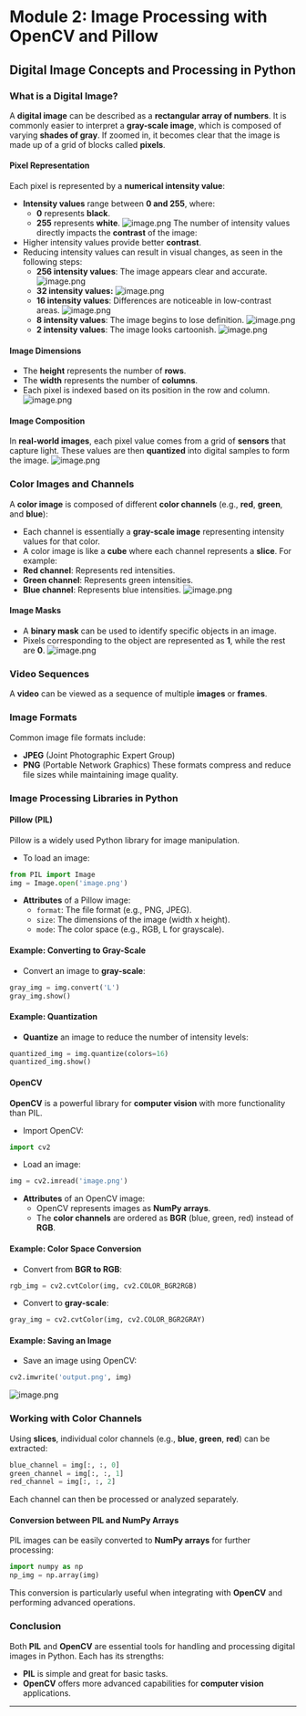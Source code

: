 

# Module 2: Image Processing with OpenCV and Pillow
## Digital Image Concepts and Processing in Python
### What is a Digital Image?
A **digital image** can be described as a **rectangular array of numbers**. It is commonly easier to interpret a **gray-scale image**, which is composed of varying **shades of gray**. If zoomed in, it becomes clear that the image is made up of a grid of blocks called **pixels**.
#### Pixel Representation
Each pixel is represented by a **numerical intensity value**:
- **Intensity values** range between **0 and 255**, where:
	- **0** represents **black**.
	- **255** represents **white**.
![image.png](https://prod-files-secure.s3.us-west-2.amazonaws.com/03e82b26-cccb-4906-bb56-adabcbdc0655/fa1bb4aa-313a-44c2-a7b3-7fa4a8432b08/image.png?X-Amz-Algorithm=AWS4-HMAC-SHA256&X-Amz-Content-Sha256=UNSIGNED-PAYLOAD&X-Amz-Credential=ASIAZI2LB4665USWZCPZ%2F20250205%2Fus-west-2%2Fs3%2Faws4_request&X-Amz-Date=20250205T071401Z&X-Amz-Expires=3600&X-Amz-Security-Token=IQoJb3JpZ2luX2VjECcaCXVzLXdlc3QtMiJGMEQCIEoIbLhur9ihVkrkbLC2MXf93YaozUldYKanY7uahN8YAiBFNlAlswJWI%2BRD4Gaggv5ZGdFEOTlyuBb6hU68Pif9FCr%2FAwhAEAAaDDYzNzQyMzE4MzgwNSIMp4Rsqihx2au6WczSKtwDg2MMU8L%2BNLeB9xuKSbf6xjMe84EIwxswYXvI9iDFVRGQ%2Fru5Kzzsc9NxiZi1iFsCUvxkm1IQutYWZBaDhK7OOanrvenSIGv0KPlTzyy6nYIYtBaMwYU3qgfVuPhKjXQ2uFkR2lNKCnCmK7f%2FipSOTFOhLej3U%2Fw76vOTi%2FmYfZSTQRQVOwffDeh%2FkHSX4AVOCaYANQHZuoOaG%2BGNpFH00j67MaO5AG1e1AcW2RGMVKk7W9EI5KOF4dMJK5wrjgUBvlQy1G9wI3lZi6Bol4dslyqfq%2BHrHWoI8bAmUXu9q9HGH7U5hCZ8zLRiGFk6q3PBltSgmPCrdSwJXnJO8iBqEaSanMI4RrjGOiXuGZ6kEgkpYlyHjOUJVheyV2O3NO81EmXYjhGgu2XQoAYl8xliOq9%2BPW8UQXsbXDHBEKIdRtyctfc%2FVodQn0axM4VrlWyClqrmr%2BnrlFbfOYwhXhY22o21RObxzyxoRru1CcCys4OhJPTwSA68Vt8A5a0pqh2t%2B4nrsLazw9GDdQ3GCbHQfoMENP4SwNTokdDkQQrm%2F1BLPTAVVq7cUsYYw%2FQZRLT5XaDeX6PiQU%2B5yBZvguN6Dd3lEEq%2FRd5zBhAulGD0URWuYv2ElVqXcbvXF3MwlZaMvQY6pgHFRAUl1vbGN9O%2Frpn8F%2F49Mx%2B1ZbCE5J%2F4xIA5jr1DIohQHakmCXrz34Ti7Kp14bFnXA3uQ6AMsV4%2FAqtuKu%2FObEHFB2IqnV%2FY%2BtcwZKxa5Fi4Dvx8bsaCbrx7QS0sK2KSR7ZeH2f2LCqte%2BdsZRrsdcWYs%2FfDJ6Ks4E%2BaYbHPg3N%2Bo%2FrKjhsLxAMQGdGoJ4wF7r%2B3kcVrrtYaM4ig%2B2r0VS2ir99%2B&X-Amz-Signature=9e67a1812ecdd4f6c6c6a7a010b160b12ae928fc2e844ce2f7e76be49df468ea&X-Amz-SignedHeaders=host&x-id=GetObject)
The number of intensity values directly impacts the **contrast** of the image:
- Higher intensity values provide better **contrast**.
- Reducing intensity values can result in visual changes, as seen in the following steps:
	- **256 intensity values**: The image appears clear and accurate.
![image.png](https://prod-files-secure.s3.us-west-2.amazonaws.com/03e82b26-cccb-4906-bb56-adabcbdc0655/0de7dfb4-99dc-4b87-8932-5165b3c3b775/image.png?X-Amz-Algorithm=AWS4-HMAC-SHA256&X-Amz-Content-Sha256=UNSIGNED-PAYLOAD&X-Amz-Credential=ASIAZI2LB4665FNNKHOY%2F20250205%2Fus-west-2%2Fs3%2Faws4_request&X-Amz-Date=20250205T071401Z&X-Amz-Expires=3600&X-Amz-Security-Token=IQoJb3JpZ2luX2VjECcaCXVzLXdlc3QtMiJIMEYCIQDSHL5AWG%2BFIW6tW%2Ft0O%2F8pDcRq6aMN3VixKAkv3JUqbAIhAJIDK3EmE7GMtPakM5pUmb0GFTsYyd%2BtGxe8YG6mfLURKv8DCEAQABoMNjM3NDIzMTgzODA1IgxTxKvB9tMW%2BQd%2BFEIq3ANe0n6pMAno%2BSVB%2BemKAnF3gH0qtYIE%2BKAG4BQA96%2BoOADPFSYtWeCt%2FgY6SJvrZSF8vBQFByqBKYZ5hu%2BlTGrcQgMiZ3JPpCjj3L7Z26u97AXH3%2FJfbcEPYiSjmSWkpa9sMcg1heQ7mR2%2BbAw%2B1KtXFbMSQqxJb4gXOeFQ0V8BgPCxBhAV6pJrOEfxMqUBUmjpOwjYnhKLoX%2Fn%2B5tYcPht5sTb18wjJiVCAkI9VD3RmBxkMbKB6CflOQMQYdTX3%2BStonBKBnxhvzHJ6raV0mO%2FGgmrixrhSF%2F4O6h9hmkAGa8BtTwJAp3fMpG2iaBMYVvOAjrCO77D1WntwtaGAZpyLszTHU77ceMHLBjASwUfA0bIVPgjWLRWCP9atWbB31tF1By21ReE6uXuDq0QvXSyj7v6ZJW1HU6iZH%2B1CpRkD1yvGOlnKmYQFoPxnaiHF4kbIaEDtN7v426vzO0BAJvGA9RYu%2FNw45h3Hm0aKlASJz9f2Ym4qX%2F84mAP6s7rFlbytDR%2FHKBSm9xMVQsv%2Ff60Yf47P1n3e6h4pjbknpOGGTyLT01Y29P%2FJC8mbuYJG%2Frx2Jmezc1tTjTOAUpYe0kgcXIzYDHWQTbWKl3bnskS6Vjz1wqE%2BliPY8YMMjCCloy9BjqkAVqucYNBPvZl5iKH0v5vBZoyiQCqeZ3AQFOor4FKB7wkHV0M0c57pFFcPts37%2BQpO31mxVObK1h5x1n6lakFn%2FL9vBOT0990hBDftvRDX0wOxD%2B7BJmcMqFQeTz%2Fhmawm9F%2FpSsdq2GvHFCxtZVaTpJpyF%2FlwHcBeFXqMlNvhkh7ofmMX1bioO9CchAih44vXgmNWTBF9XqckFVwmqUWrfNLtwb5&X-Amz-Signature=ae2bca5e5a96f444e18d5232f827f72bb57809b88021d46013a82e64782e8313&X-Amz-SignedHeaders=host&x-id=GetObject)
	- **32 intensity values:**
![image.png](https://prod-files-secure.s3.us-west-2.amazonaws.com/03e82b26-cccb-4906-bb56-adabcbdc0655/7eb81f08-b190-4c5a-ba2b-2a498a15b2c4/image.png?X-Amz-Algorithm=AWS4-HMAC-SHA256&X-Amz-Content-Sha256=UNSIGNED-PAYLOAD&X-Amz-Credential=ASIAZI2LB4665FNNKHOY%2F20250205%2Fus-west-2%2Fs3%2Faws4_request&X-Amz-Date=20250205T071401Z&X-Amz-Expires=3600&X-Amz-Security-Token=IQoJb3JpZ2luX2VjECcaCXVzLXdlc3QtMiJIMEYCIQDSHL5AWG%2BFIW6tW%2Ft0O%2F8pDcRq6aMN3VixKAkv3JUqbAIhAJIDK3EmE7GMtPakM5pUmb0GFTsYyd%2BtGxe8YG6mfLURKv8DCEAQABoMNjM3NDIzMTgzODA1IgxTxKvB9tMW%2BQd%2BFEIq3ANe0n6pMAno%2BSVB%2BemKAnF3gH0qtYIE%2BKAG4BQA96%2BoOADPFSYtWeCt%2FgY6SJvrZSF8vBQFByqBKYZ5hu%2BlTGrcQgMiZ3JPpCjj3L7Z26u97AXH3%2FJfbcEPYiSjmSWkpa9sMcg1heQ7mR2%2BbAw%2B1KtXFbMSQqxJb4gXOeFQ0V8BgPCxBhAV6pJrOEfxMqUBUmjpOwjYnhKLoX%2Fn%2B5tYcPht5sTb18wjJiVCAkI9VD3RmBxkMbKB6CflOQMQYdTX3%2BStonBKBnxhvzHJ6raV0mO%2FGgmrixrhSF%2F4O6h9hmkAGa8BtTwJAp3fMpG2iaBMYVvOAjrCO77D1WntwtaGAZpyLszTHU77ceMHLBjASwUfA0bIVPgjWLRWCP9atWbB31tF1By21ReE6uXuDq0QvXSyj7v6ZJW1HU6iZH%2B1CpRkD1yvGOlnKmYQFoPxnaiHF4kbIaEDtN7v426vzO0BAJvGA9RYu%2FNw45h3Hm0aKlASJz9f2Ym4qX%2F84mAP6s7rFlbytDR%2FHKBSm9xMVQsv%2Ff60Yf47P1n3e6h4pjbknpOGGTyLT01Y29P%2FJC8mbuYJG%2Frx2Jmezc1tTjTOAUpYe0kgcXIzYDHWQTbWKl3bnskS6Vjz1wqE%2BliPY8YMMjCCloy9BjqkAVqucYNBPvZl5iKH0v5vBZoyiQCqeZ3AQFOor4FKB7wkHV0M0c57pFFcPts37%2BQpO31mxVObK1h5x1n6lakFn%2FL9vBOT0990hBDftvRDX0wOxD%2B7BJmcMqFQeTz%2Fhmawm9F%2FpSsdq2GvHFCxtZVaTpJpyF%2FlwHcBeFXqMlNvhkh7ofmMX1bioO9CchAih44vXgmNWTBF9XqckFVwmqUWrfNLtwb5&X-Amz-Signature=60b7a8d042070d9205764eb04f9b53e5a225f587f501e6446183d7ca0ca7f5ba&X-Amz-SignedHeaders=host&x-id=GetObject)
	- **16 intensity values**: Differences are noticeable in low-contrast areas.
![image.png](https://prod-files-secure.s3.us-west-2.amazonaws.com/03e82b26-cccb-4906-bb56-adabcbdc0655/6bf56d44-9a14-4b7b-98c2-1f00b8630f0c/image.png?X-Amz-Algorithm=AWS4-HMAC-SHA256&X-Amz-Content-Sha256=UNSIGNED-PAYLOAD&X-Amz-Credential=ASIAZI2LB4665FNNKHOY%2F20250205%2Fus-west-2%2Fs3%2Faws4_request&X-Amz-Date=20250205T071401Z&X-Amz-Expires=3600&X-Amz-Security-Token=IQoJb3JpZ2luX2VjECcaCXVzLXdlc3QtMiJIMEYCIQDSHL5AWG%2BFIW6tW%2Ft0O%2F8pDcRq6aMN3VixKAkv3JUqbAIhAJIDK3EmE7GMtPakM5pUmb0GFTsYyd%2BtGxe8YG6mfLURKv8DCEAQABoMNjM3NDIzMTgzODA1IgxTxKvB9tMW%2BQd%2BFEIq3ANe0n6pMAno%2BSVB%2BemKAnF3gH0qtYIE%2BKAG4BQA96%2BoOADPFSYtWeCt%2FgY6SJvrZSF8vBQFByqBKYZ5hu%2BlTGrcQgMiZ3JPpCjj3L7Z26u97AXH3%2FJfbcEPYiSjmSWkpa9sMcg1heQ7mR2%2BbAw%2B1KtXFbMSQqxJb4gXOeFQ0V8BgPCxBhAV6pJrOEfxMqUBUmjpOwjYnhKLoX%2Fn%2B5tYcPht5sTb18wjJiVCAkI9VD3RmBxkMbKB6CflOQMQYdTX3%2BStonBKBnxhvzHJ6raV0mO%2FGgmrixrhSF%2F4O6h9hmkAGa8BtTwJAp3fMpG2iaBMYVvOAjrCO77D1WntwtaGAZpyLszTHU77ceMHLBjASwUfA0bIVPgjWLRWCP9atWbB31tF1By21ReE6uXuDq0QvXSyj7v6ZJW1HU6iZH%2B1CpRkD1yvGOlnKmYQFoPxnaiHF4kbIaEDtN7v426vzO0BAJvGA9RYu%2FNw45h3Hm0aKlASJz9f2Ym4qX%2F84mAP6s7rFlbytDR%2FHKBSm9xMVQsv%2Ff60Yf47P1n3e6h4pjbknpOGGTyLT01Y29P%2FJC8mbuYJG%2Frx2Jmezc1tTjTOAUpYe0kgcXIzYDHWQTbWKl3bnskS6Vjz1wqE%2BliPY8YMMjCCloy9BjqkAVqucYNBPvZl5iKH0v5vBZoyiQCqeZ3AQFOor4FKB7wkHV0M0c57pFFcPts37%2BQpO31mxVObK1h5x1n6lakFn%2FL9vBOT0990hBDftvRDX0wOxD%2B7BJmcMqFQeTz%2Fhmawm9F%2FpSsdq2GvHFCxtZVaTpJpyF%2FlwHcBeFXqMlNvhkh7ofmMX1bioO9CchAih44vXgmNWTBF9XqckFVwmqUWrfNLtwb5&X-Amz-Signature=e16850ce64db9322ac27bda2f222af6e84711d379b2a6f8ca543f05fe7df1888&X-Amz-SignedHeaders=host&x-id=GetObject)
	- **8 intensity values**: The image begins to lose definition.
![image.png](https://prod-files-secure.s3.us-west-2.amazonaws.com/03e82b26-cccb-4906-bb56-adabcbdc0655/cca05878-ca1a-43e0-8bec-1d146756f9ae/image.png?X-Amz-Algorithm=AWS4-HMAC-SHA256&X-Amz-Content-Sha256=UNSIGNED-PAYLOAD&X-Amz-Credential=ASIAZI2LB4665FNNKHOY%2F20250205%2Fus-west-2%2Fs3%2Faws4_request&X-Amz-Date=20250205T071401Z&X-Amz-Expires=3600&X-Amz-Security-Token=IQoJb3JpZ2luX2VjECcaCXVzLXdlc3QtMiJIMEYCIQDSHL5AWG%2BFIW6tW%2Ft0O%2F8pDcRq6aMN3VixKAkv3JUqbAIhAJIDK3EmE7GMtPakM5pUmb0GFTsYyd%2BtGxe8YG6mfLURKv8DCEAQABoMNjM3NDIzMTgzODA1IgxTxKvB9tMW%2BQd%2BFEIq3ANe0n6pMAno%2BSVB%2BemKAnF3gH0qtYIE%2BKAG4BQA96%2BoOADPFSYtWeCt%2FgY6SJvrZSF8vBQFByqBKYZ5hu%2BlTGrcQgMiZ3JPpCjj3L7Z26u97AXH3%2FJfbcEPYiSjmSWkpa9sMcg1heQ7mR2%2BbAw%2B1KtXFbMSQqxJb4gXOeFQ0V8BgPCxBhAV6pJrOEfxMqUBUmjpOwjYnhKLoX%2Fn%2B5tYcPht5sTb18wjJiVCAkI9VD3RmBxkMbKB6CflOQMQYdTX3%2BStonBKBnxhvzHJ6raV0mO%2FGgmrixrhSF%2F4O6h9hmkAGa8BtTwJAp3fMpG2iaBMYVvOAjrCO77D1WntwtaGAZpyLszTHU77ceMHLBjASwUfA0bIVPgjWLRWCP9atWbB31tF1By21ReE6uXuDq0QvXSyj7v6ZJW1HU6iZH%2B1CpRkD1yvGOlnKmYQFoPxnaiHF4kbIaEDtN7v426vzO0BAJvGA9RYu%2FNw45h3Hm0aKlASJz9f2Ym4qX%2F84mAP6s7rFlbytDR%2FHKBSm9xMVQsv%2Ff60Yf47P1n3e6h4pjbknpOGGTyLT01Y29P%2FJC8mbuYJG%2Frx2Jmezc1tTjTOAUpYe0kgcXIzYDHWQTbWKl3bnskS6Vjz1wqE%2BliPY8YMMjCCloy9BjqkAVqucYNBPvZl5iKH0v5vBZoyiQCqeZ3AQFOor4FKB7wkHV0M0c57pFFcPts37%2BQpO31mxVObK1h5x1n6lakFn%2FL9vBOT0990hBDftvRDX0wOxD%2B7BJmcMqFQeTz%2Fhmawm9F%2FpSsdq2GvHFCxtZVaTpJpyF%2FlwHcBeFXqMlNvhkh7ofmMX1bioO9CchAih44vXgmNWTBF9XqckFVwmqUWrfNLtwb5&X-Amz-Signature=51d638fc6fa0d79d3e2d7220737849083d8601e4af899fef7089d200f325ce87&X-Amz-SignedHeaders=host&x-id=GetObject)
	- **2 intensity values**: The image looks cartoonish.
![image.png](https://prod-files-secure.s3.us-west-2.amazonaws.com/03e82b26-cccb-4906-bb56-adabcbdc0655/12da64d7-6b97-44e0-bc2c-52b9c47ce212/image.png?X-Amz-Algorithm=AWS4-HMAC-SHA256&X-Amz-Content-Sha256=UNSIGNED-PAYLOAD&X-Amz-Credential=ASIAZI2LB4665FNNKHOY%2F20250205%2Fus-west-2%2Fs3%2Faws4_request&X-Amz-Date=20250205T071401Z&X-Amz-Expires=3600&X-Amz-Security-Token=IQoJb3JpZ2luX2VjECcaCXVzLXdlc3QtMiJIMEYCIQDSHL5AWG%2BFIW6tW%2Ft0O%2F8pDcRq6aMN3VixKAkv3JUqbAIhAJIDK3EmE7GMtPakM5pUmb0GFTsYyd%2BtGxe8YG6mfLURKv8DCEAQABoMNjM3NDIzMTgzODA1IgxTxKvB9tMW%2BQd%2BFEIq3ANe0n6pMAno%2BSVB%2BemKAnF3gH0qtYIE%2BKAG4BQA96%2BoOADPFSYtWeCt%2FgY6SJvrZSF8vBQFByqBKYZ5hu%2BlTGrcQgMiZ3JPpCjj3L7Z26u97AXH3%2FJfbcEPYiSjmSWkpa9sMcg1heQ7mR2%2BbAw%2B1KtXFbMSQqxJb4gXOeFQ0V8BgPCxBhAV6pJrOEfxMqUBUmjpOwjYnhKLoX%2Fn%2B5tYcPht5sTb18wjJiVCAkI9VD3RmBxkMbKB6CflOQMQYdTX3%2BStonBKBnxhvzHJ6raV0mO%2FGgmrixrhSF%2F4O6h9hmkAGa8BtTwJAp3fMpG2iaBMYVvOAjrCO77D1WntwtaGAZpyLszTHU77ceMHLBjASwUfA0bIVPgjWLRWCP9atWbB31tF1By21ReE6uXuDq0QvXSyj7v6ZJW1HU6iZH%2B1CpRkD1yvGOlnKmYQFoPxnaiHF4kbIaEDtN7v426vzO0BAJvGA9RYu%2FNw45h3Hm0aKlASJz9f2Ym4qX%2F84mAP6s7rFlbytDR%2FHKBSm9xMVQsv%2Ff60Yf47P1n3e6h4pjbknpOGGTyLT01Y29P%2FJC8mbuYJG%2Frx2Jmezc1tTjTOAUpYe0kgcXIzYDHWQTbWKl3bnskS6Vjz1wqE%2BliPY8YMMjCCloy9BjqkAVqucYNBPvZl5iKH0v5vBZoyiQCqeZ3AQFOor4FKB7wkHV0M0c57pFFcPts37%2BQpO31mxVObK1h5x1n6lakFn%2FL9vBOT0990hBDftvRDX0wOxD%2B7BJmcMqFQeTz%2Fhmawm9F%2FpSsdq2GvHFCxtZVaTpJpyF%2FlwHcBeFXqMlNvhkh7ofmMX1bioO9CchAih44vXgmNWTBF9XqckFVwmqUWrfNLtwb5&X-Amz-Signature=509a283a2e8b7ce5b0dd64c6596c8bd567d26073020b423f4202a09a3369ad03&X-Amz-SignedHeaders=host&x-id=GetObject)
#### Image Dimensions
- The **height** represents the number of **rows**.
- The **width** represents the number of **columns**.
- Each pixel is indexed based on its position in the row and column.
![image.png](https://prod-files-secure.s3.us-west-2.amazonaws.com/03e82b26-cccb-4906-bb56-adabcbdc0655/ff056335-e79e-4491-b508-30cd45b6c194/image.png?X-Amz-Algorithm=AWS4-HMAC-SHA256&X-Amz-Content-Sha256=UNSIGNED-PAYLOAD&X-Amz-Credential=ASIAZI2LB4665USWZCPZ%2F20250205%2Fus-west-2%2Fs3%2Faws4_request&X-Amz-Date=20250205T071401Z&X-Amz-Expires=3600&X-Amz-Security-Token=IQoJb3JpZ2luX2VjECcaCXVzLXdlc3QtMiJGMEQCIEoIbLhur9ihVkrkbLC2MXf93YaozUldYKanY7uahN8YAiBFNlAlswJWI%2BRD4Gaggv5ZGdFEOTlyuBb6hU68Pif9FCr%2FAwhAEAAaDDYzNzQyMzE4MzgwNSIMp4Rsqihx2au6WczSKtwDg2MMU8L%2BNLeB9xuKSbf6xjMe84EIwxswYXvI9iDFVRGQ%2Fru5Kzzsc9NxiZi1iFsCUvxkm1IQutYWZBaDhK7OOanrvenSIGv0KPlTzyy6nYIYtBaMwYU3qgfVuPhKjXQ2uFkR2lNKCnCmK7f%2FipSOTFOhLej3U%2Fw76vOTi%2FmYfZSTQRQVOwffDeh%2FkHSX4AVOCaYANQHZuoOaG%2BGNpFH00j67MaO5AG1e1AcW2RGMVKk7W9EI5KOF4dMJK5wrjgUBvlQy1G9wI3lZi6Bol4dslyqfq%2BHrHWoI8bAmUXu9q9HGH7U5hCZ8zLRiGFk6q3PBltSgmPCrdSwJXnJO8iBqEaSanMI4RrjGOiXuGZ6kEgkpYlyHjOUJVheyV2O3NO81EmXYjhGgu2XQoAYl8xliOq9%2BPW8UQXsbXDHBEKIdRtyctfc%2FVodQn0axM4VrlWyClqrmr%2BnrlFbfOYwhXhY22o21RObxzyxoRru1CcCys4OhJPTwSA68Vt8A5a0pqh2t%2B4nrsLazw9GDdQ3GCbHQfoMENP4SwNTokdDkQQrm%2F1BLPTAVVq7cUsYYw%2FQZRLT5XaDeX6PiQU%2B5yBZvguN6Dd3lEEq%2FRd5zBhAulGD0URWuYv2ElVqXcbvXF3MwlZaMvQY6pgHFRAUl1vbGN9O%2Frpn8F%2F49Mx%2B1ZbCE5J%2F4xIA5jr1DIohQHakmCXrz34Ti7Kp14bFnXA3uQ6AMsV4%2FAqtuKu%2FObEHFB2IqnV%2FY%2BtcwZKxa5Fi4Dvx8bsaCbrx7QS0sK2KSR7ZeH2f2LCqte%2BdsZRrsdcWYs%2FfDJ6Ks4E%2BaYbHPg3N%2Bo%2FrKjhsLxAMQGdGoJ4wF7r%2B3kcVrrtYaM4ig%2B2r0VS2ir99%2B&X-Amz-Signature=5bfafcf8886513025f0271751b819bc29433d0729244fbc078a3f8d9ad05eac3&X-Amz-SignedHeaders=host&x-id=GetObject)
#### Image Composition
In **real-world images**, each pixel value comes from a grid of **sensors** that capture light. These values are then **quantized** into digital samples to form the image.
![image.png](https://prod-files-secure.s3.us-west-2.amazonaws.com/03e82b26-cccb-4906-bb56-adabcbdc0655/0c721ea0-409b-4d32-b630-a00d6f170d18/image.png?X-Amz-Algorithm=AWS4-HMAC-SHA256&X-Amz-Content-Sha256=UNSIGNED-PAYLOAD&X-Amz-Credential=ASIAZI2LB4665USWZCPZ%2F20250205%2Fus-west-2%2Fs3%2Faws4_request&X-Amz-Date=20250205T071401Z&X-Amz-Expires=3600&X-Amz-Security-Token=IQoJb3JpZ2luX2VjECcaCXVzLXdlc3QtMiJGMEQCIEoIbLhur9ihVkrkbLC2MXf93YaozUldYKanY7uahN8YAiBFNlAlswJWI%2BRD4Gaggv5ZGdFEOTlyuBb6hU68Pif9FCr%2FAwhAEAAaDDYzNzQyMzE4MzgwNSIMp4Rsqihx2au6WczSKtwDg2MMU8L%2BNLeB9xuKSbf6xjMe84EIwxswYXvI9iDFVRGQ%2Fru5Kzzsc9NxiZi1iFsCUvxkm1IQutYWZBaDhK7OOanrvenSIGv0KPlTzyy6nYIYtBaMwYU3qgfVuPhKjXQ2uFkR2lNKCnCmK7f%2FipSOTFOhLej3U%2Fw76vOTi%2FmYfZSTQRQVOwffDeh%2FkHSX4AVOCaYANQHZuoOaG%2BGNpFH00j67MaO5AG1e1AcW2RGMVKk7W9EI5KOF4dMJK5wrjgUBvlQy1G9wI3lZi6Bol4dslyqfq%2BHrHWoI8bAmUXu9q9HGH7U5hCZ8zLRiGFk6q3PBltSgmPCrdSwJXnJO8iBqEaSanMI4RrjGOiXuGZ6kEgkpYlyHjOUJVheyV2O3NO81EmXYjhGgu2XQoAYl8xliOq9%2BPW8UQXsbXDHBEKIdRtyctfc%2FVodQn0axM4VrlWyClqrmr%2BnrlFbfOYwhXhY22o21RObxzyxoRru1CcCys4OhJPTwSA68Vt8A5a0pqh2t%2B4nrsLazw9GDdQ3GCbHQfoMENP4SwNTokdDkQQrm%2F1BLPTAVVq7cUsYYw%2FQZRLT5XaDeX6PiQU%2B5yBZvguN6Dd3lEEq%2FRd5zBhAulGD0URWuYv2ElVqXcbvXF3MwlZaMvQY6pgHFRAUl1vbGN9O%2Frpn8F%2F49Mx%2B1ZbCE5J%2F4xIA5jr1DIohQHakmCXrz34Ti7Kp14bFnXA3uQ6AMsV4%2FAqtuKu%2FObEHFB2IqnV%2FY%2BtcwZKxa5Fi4Dvx8bsaCbrx7QS0sK2KSR7ZeH2f2LCqte%2BdsZRrsdcWYs%2FfDJ6Ks4E%2BaYbHPg3N%2Bo%2FrKjhsLxAMQGdGoJ4wF7r%2B3kcVrrtYaM4ig%2B2r0VS2ir99%2B&X-Amz-Signature=0ce46fbd798e251fcc4a4d6514179177b332b494b4d561de2d34b4327578b327&X-Amz-SignedHeaders=host&x-id=GetObject)
### Color Images and Channels
A **color image** is composed of different **color channels** (e.g., **red**, **green**, and **blue**):
- Each channel is essentially a **gray-scale image** representing intensity values for that color.
- A color image is like a **cube** where each channel represents a **slice**.
For example:
- **Red channel**: Represents red intensities.
- **Green channel**: Represents green intensities.
- **Blue channel**: Represents blue intensities.
![image.png](https://prod-files-secure.s3.us-west-2.amazonaws.com/03e82b26-cccb-4906-bb56-adabcbdc0655/c0cc17c9-842f-413f-82e8-f3f44278cf74/image.png?X-Amz-Algorithm=AWS4-HMAC-SHA256&X-Amz-Content-Sha256=UNSIGNED-PAYLOAD&X-Amz-Credential=ASIAZI2LB4665USWZCPZ%2F20250205%2Fus-west-2%2Fs3%2Faws4_request&X-Amz-Date=20250205T071401Z&X-Amz-Expires=3600&X-Amz-Security-Token=IQoJb3JpZ2luX2VjECcaCXVzLXdlc3QtMiJGMEQCIEoIbLhur9ihVkrkbLC2MXf93YaozUldYKanY7uahN8YAiBFNlAlswJWI%2BRD4Gaggv5ZGdFEOTlyuBb6hU68Pif9FCr%2FAwhAEAAaDDYzNzQyMzE4MzgwNSIMp4Rsqihx2au6WczSKtwDg2MMU8L%2BNLeB9xuKSbf6xjMe84EIwxswYXvI9iDFVRGQ%2Fru5Kzzsc9NxiZi1iFsCUvxkm1IQutYWZBaDhK7OOanrvenSIGv0KPlTzyy6nYIYtBaMwYU3qgfVuPhKjXQ2uFkR2lNKCnCmK7f%2FipSOTFOhLej3U%2Fw76vOTi%2FmYfZSTQRQVOwffDeh%2FkHSX4AVOCaYANQHZuoOaG%2BGNpFH00j67MaO5AG1e1AcW2RGMVKk7W9EI5KOF4dMJK5wrjgUBvlQy1G9wI3lZi6Bol4dslyqfq%2BHrHWoI8bAmUXu9q9HGH7U5hCZ8zLRiGFk6q3PBltSgmPCrdSwJXnJO8iBqEaSanMI4RrjGOiXuGZ6kEgkpYlyHjOUJVheyV2O3NO81EmXYjhGgu2XQoAYl8xliOq9%2BPW8UQXsbXDHBEKIdRtyctfc%2FVodQn0axM4VrlWyClqrmr%2BnrlFbfOYwhXhY22o21RObxzyxoRru1CcCys4OhJPTwSA68Vt8A5a0pqh2t%2B4nrsLazw9GDdQ3GCbHQfoMENP4SwNTokdDkQQrm%2F1BLPTAVVq7cUsYYw%2FQZRLT5XaDeX6PiQU%2B5yBZvguN6Dd3lEEq%2FRd5zBhAulGD0URWuYv2ElVqXcbvXF3MwlZaMvQY6pgHFRAUl1vbGN9O%2Frpn8F%2F49Mx%2B1ZbCE5J%2F4xIA5jr1DIohQHakmCXrz34Ti7Kp14bFnXA3uQ6AMsV4%2FAqtuKu%2FObEHFB2IqnV%2FY%2BtcwZKxa5Fi4Dvx8bsaCbrx7QS0sK2KSR7ZeH2f2LCqte%2BdsZRrsdcWYs%2FfDJ6Ks4E%2BaYbHPg3N%2Bo%2FrKjhsLxAMQGdGoJ4wF7r%2B3kcVrrtYaM4ig%2B2r0VS2ir99%2B&X-Amz-Signature=7a287e93733cf26a7f726d2a2978f97c00ed90125f8dfb5f3251bd09fec3b186&X-Amz-SignedHeaders=host&x-id=GetObject)
#### Image Masks
- A **binary mask** can be used to identify specific objects in an image.
- Pixels corresponding to the object are represented as **1**, while the rest are **0**.
![image.png](https://prod-files-secure.s3.us-west-2.amazonaws.com/03e82b26-cccb-4906-bb56-adabcbdc0655/667eab4d-d19d-4618-81d0-663b6beb002c/image.png?X-Amz-Algorithm=AWS4-HMAC-SHA256&X-Amz-Content-Sha256=UNSIGNED-PAYLOAD&X-Amz-Credential=ASIAZI2LB4665USWZCPZ%2F20250205%2Fus-west-2%2Fs3%2Faws4_request&X-Amz-Date=20250205T071401Z&X-Amz-Expires=3600&X-Amz-Security-Token=IQoJb3JpZ2luX2VjECcaCXVzLXdlc3QtMiJGMEQCIEoIbLhur9ihVkrkbLC2MXf93YaozUldYKanY7uahN8YAiBFNlAlswJWI%2BRD4Gaggv5ZGdFEOTlyuBb6hU68Pif9FCr%2FAwhAEAAaDDYzNzQyMzE4MzgwNSIMp4Rsqihx2au6WczSKtwDg2MMU8L%2BNLeB9xuKSbf6xjMe84EIwxswYXvI9iDFVRGQ%2Fru5Kzzsc9NxiZi1iFsCUvxkm1IQutYWZBaDhK7OOanrvenSIGv0KPlTzyy6nYIYtBaMwYU3qgfVuPhKjXQ2uFkR2lNKCnCmK7f%2FipSOTFOhLej3U%2Fw76vOTi%2FmYfZSTQRQVOwffDeh%2FkHSX4AVOCaYANQHZuoOaG%2BGNpFH00j67MaO5AG1e1AcW2RGMVKk7W9EI5KOF4dMJK5wrjgUBvlQy1G9wI3lZi6Bol4dslyqfq%2BHrHWoI8bAmUXu9q9HGH7U5hCZ8zLRiGFk6q3PBltSgmPCrdSwJXnJO8iBqEaSanMI4RrjGOiXuGZ6kEgkpYlyHjOUJVheyV2O3NO81EmXYjhGgu2XQoAYl8xliOq9%2BPW8UQXsbXDHBEKIdRtyctfc%2FVodQn0axM4VrlWyClqrmr%2BnrlFbfOYwhXhY22o21RObxzyxoRru1CcCys4OhJPTwSA68Vt8A5a0pqh2t%2B4nrsLazw9GDdQ3GCbHQfoMENP4SwNTokdDkQQrm%2F1BLPTAVVq7cUsYYw%2FQZRLT5XaDeX6PiQU%2B5yBZvguN6Dd3lEEq%2FRd5zBhAulGD0URWuYv2ElVqXcbvXF3MwlZaMvQY6pgHFRAUl1vbGN9O%2Frpn8F%2F49Mx%2B1ZbCE5J%2F4xIA5jr1DIohQHakmCXrz34Ti7Kp14bFnXA3uQ6AMsV4%2FAqtuKu%2FObEHFB2IqnV%2FY%2BtcwZKxa5Fi4Dvx8bsaCbrx7QS0sK2KSR7ZeH2f2LCqte%2BdsZRrsdcWYs%2FfDJ6Ks4E%2BaYbHPg3N%2Bo%2FrKjhsLxAMQGdGoJ4wF7r%2B3kcVrrtYaM4ig%2B2r0VS2ir99%2B&X-Amz-Signature=ba07a15c6b9d46260d236bd0a908c034cf63727828bde6aafb51dfa2814a0845&X-Amz-SignedHeaders=host&x-id=GetObject)
### Video Sequences
A **video** can be viewed as a sequence of multiple **images** or **frames**.
### Image Formats
Common image file formats include:
- **JPEG** (Joint Photographic Expert Group)
- **PNG** (Portable Network Graphics)
These formats compress and reduce file sizes while maintaining image quality.
### Image Processing Libraries in Python
#### Pillow (PIL)
Pillow is a widely used Python library for image manipulation.
- To load an image:
```python
from PIL import Image
img = Image.open('image.png')
```
- **Attributes** of a Pillow image:
	- `format`: The file format (e.g., PNG, JPEG).
	- `size`: The dimensions of the image (width x height).
	- `mode`: The color space (e.g., RGB, L for grayscale).
#### Example: Converting to Gray-Scale
- Convert an image to **gray-scale**:
```python
gray_img = img.convert('L')
gray_img.show()
```
#### Example: Quantization
- **Quantize** an image to reduce the number of intensity levels:
```python
quantized_img = img.quantize(colors=16)
quantized_img.show()
```
#### OpenCV
**OpenCV** is a powerful library for **computer vision** with more functionality than PIL.
- Import OpenCV:
```python
import cv2
```
- Load an image:
```python
img = cv2.imread('image.png')
```
- **Attributes** of an OpenCV image:
	- OpenCV represents images as **NumPy arrays**.
	- The **color channels** are ordered as **BGR** (blue, green, red) instead of **RGB**.
#### Example: Color Space Conversion
- Convert from **BGR to RGB**:
```python
rgb_img = cv2.cvtColor(img, cv2.COLOR_BGR2RGB)
```
- Convert to **gray-scale**:
```python
gray_img = cv2.cvtColor(img, cv2.COLOR_BGR2GRAY)
```
#### Example: Saving an Image
- Save an image using OpenCV:
```python
cv2.imwrite('output.png', img)
```
![image.png](https://prod-files-secure.s3.us-west-2.amazonaws.com/03e82b26-cccb-4906-bb56-adabcbdc0655/25fcc977-54ea-484c-997e-9b6bd016f347/image.png?X-Amz-Algorithm=AWS4-HMAC-SHA256&X-Amz-Content-Sha256=UNSIGNED-PAYLOAD&X-Amz-Credential=ASIAZI2LB4665USWZCPZ%2F20250205%2Fus-west-2%2Fs3%2Faws4_request&X-Amz-Date=20250205T071401Z&X-Amz-Expires=3600&X-Amz-Security-Token=IQoJb3JpZ2luX2VjECcaCXVzLXdlc3QtMiJGMEQCIEoIbLhur9ihVkrkbLC2MXf93YaozUldYKanY7uahN8YAiBFNlAlswJWI%2BRD4Gaggv5ZGdFEOTlyuBb6hU68Pif9FCr%2FAwhAEAAaDDYzNzQyMzE4MzgwNSIMp4Rsqihx2au6WczSKtwDg2MMU8L%2BNLeB9xuKSbf6xjMe84EIwxswYXvI9iDFVRGQ%2Fru5Kzzsc9NxiZi1iFsCUvxkm1IQutYWZBaDhK7OOanrvenSIGv0KPlTzyy6nYIYtBaMwYU3qgfVuPhKjXQ2uFkR2lNKCnCmK7f%2FipSOTFOhLej3U%2Fw76vOTi%2FmYfZSTQRQVOwffDeh%2FkHSX4AVOCaYANQHZuoOaG%2BGNpFH00j67MaO5AG1e1AcW2RGMVKk7W9EI5KOF4dMJK5wrjgUBvlQy1G9wI3lZi6Bol4dslyqfq%2BHrHWoI8bAmUXu9q9HGH7U5hCZ8zLRiGFk6q3PBltSgmPCrdSwJXnJO8iBqEaSanMI4RrjGOiXuGZ6kEgkpYlyHjOUJVheyV2O3NO81EmXYjhGgu2XQoAYl8xliOq9%2BPW8UQXsbXDHBEKIdRtyctfc%2FVodQn0axM4VrlWyClqrmr%2BnrlFbfOYwhXhY22o21RObxzyxoRru1CcCys4OhJPTwSA68Vt8A5a0pqh2t%2B4nrsLazw9GDdQ3GCbHQfoMENP4SwNTokdDkQQrm%2F1BLPTAVVq7cUsYYw%2FQZRLT5XaDeX6PiQU%2B5yBZvguN6Dd3lEEq%2FRd5zBhAulGD0URWuYv2ElVqXcbvXF3MwlZaMvQY6pgHFRAUl1vbGN9O%2Frpn8F%2F49Mx%2B1ZbCE5J%2F4xIA5jr1DIohQHakmCXrz34Ti7Kp14bFnXA3uQ6AMsV4%2FAqtuKu%2FObEHFB2IqnV%2FY%2BtcwZKxa5Fi4Dvx8bsaCbrx7QS0sK2KSR7ZeH2f2LCqte%2BdsZRrsdcWYs%2FfDJ6Ks4E%2BaYbHPg3N%2Bo%2FrKjhsLxAMQGdGoJ4wF7r%2B3kcVrrtYaM4ig%2B2r0VS2ir99%2B&X-Amz-Signature=3a1b3caea0a0403c203ac339e62e7cd923a1e916f645a5f5a119c8a1b5761a18&X-Amz-SignedHeaders=host&x-id=GetObject)
### Working with Color Channels
Using **slices**, individual color channels (e.g., **blue**, **green**, **red**) can be extracted:
```python
blue_channel = img[:, :, 0]
green_channel = img[:, :, 1]
red_channel = img[:, :, 2]
```
Each channel can then be processed or analyzed separately.
#### Conversion between PIL and NumPy Arrays
PIL images can be easily converted to **NumPy arrays** for further processing:
```python
import numpy as np
np_img = np.array(img)
```
This conversion is particularly useful when integrating with **OpenCV** and performing advanced operations.
### Conclusion
Both **PIL** and **OpenCV** are essential tools for handling and processing digital images in Python. Each has its strengths:
- **PIL** is simple and great for basic tasks.
- **OpenCV** offers more advanced capabilities for **computer vision** applications.
___



